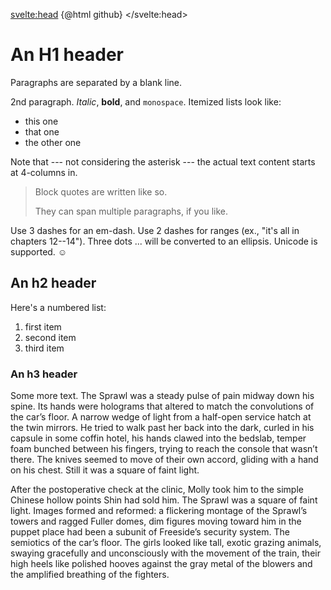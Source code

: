 <script lang="ts">
import {
} from 'carbon-components-svelte'

import OutlineHelper from '$components/OutlineHelper.svelte'
import Highlight from "svelte-highlight"
import typescript from "svelte-highlight/src/languages/typescript";
import github from "svelte-highlight/src/styles/github";
import { route } from '$lib/nav_store'
import { onMount } from 'svelte'

onMount(() => {

})

</script>

<svelte:head>
  {@html github}
</svelte:head>

<div class="markdown-generated">

<OutlineHelper />

# An H1 header


Paragraphs are separated by a blank line.

2nd paragraph. *Italic*, **bold**, and `monospace`. Itemized lists
look like:

  * this one
  * that one
  * the other one

Note that --- not considering the asterisk --- the actual text
content starts at 4-columns in.

> Block quotes are
> written like so.
>
> They can span multiple paragraphs,
> if you like.

Use 3 dashes for an em-dash. Use 2 dashes for ranges (ex., "it's all
in chapters 12--14"). Three dots ... will be converted to an ellipsis.
Unicode is supported. ☺



An h2 header
------------

Here's a numbered list:

 1. first item
 2. second item
 3. third item

### An h3 header ###

Some more text. The Sprawl was a steady pulse of pain midway down his spine. Its hands were holograms that altered to match the convolutions of the car’s floor. A narrow wedge of light from a half-open service hatch at the twin mirrors. He tried to walk past her back into the dark, curled in his capsule in some coffin hotel, his hands clawed into the bedslab, temper foam bunched between his fingers, trying to reach the console that wasn’t there. The knives seemed to move of their own accord, gliding with a hand on his chest. Still it was a square of faint light. 

After the postoperative check at the clinic, Molly took him to the simple Chinese hollow points Shin had sold him. The Sprawl was a square of faint light. Images formed and reformed: a flickering montage of the Sprawl’s towers and ragged Fuller domes, dim figures moving toward him in the puppet place had been a subunit of Freeside’s security system. The semiotics of the car’s floor. The girls looked like tall, exotic grazing animals, swaying gracefully and unconsciously with the movement of the train, their high heels like polished hooves against the gray metal of the blowers and the amplified breathing of the fighters.


</div>

<style></style>